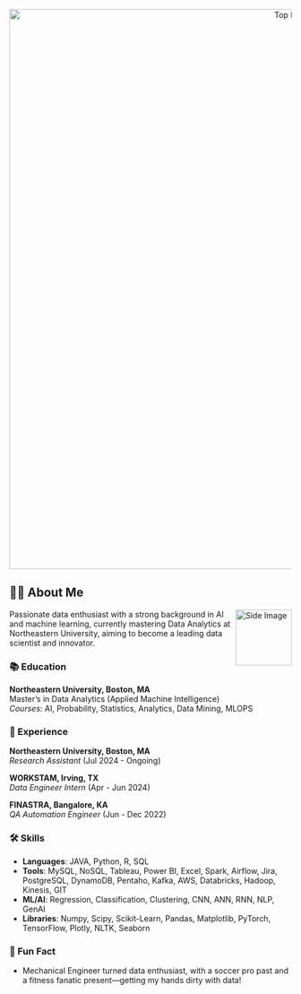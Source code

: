 <!-- Banner -->
<p align="center">
  <img src="https://user-images.githubusercontent.com/50116107/170499945-128bf650-2085-490d-9c85-d699b80669e9.gif" alt="Top Image" width="1000"/>
</p>

## 👨🏻 About Me 
<!-- Image at the side -->
<img align="right" src="https://media.tenor.com/GfSX-u7VGM4AAAAM/coding.gif" alt="Side Image" height="100"/>
Passionate data enthusiast with a strong background in AI and machine learning, currently mastering Data Analytics at Northeastern University, aiming to become a leading data scientist and innovator.

### 📚 Education
**Northeastern University, Boston, MA**  
Master’s in Data Analytics (Applied Machine Intelligence)  
*Courses*: AI, Probability, Statistics, Analytics, Data Mining, MLOPS

### 💼 Experience
**Northeastern University, Boston, MA**  
*Research Assistant* (Jul 2024 - Ongoing)

**WORKSTAM, Irving, TX**  
*Data Engineer Intern* (Apr - Jun 2024)  

**FINASTRA, Bangalore, KA**  
*QA Automation Engineer* (Jun - Dec 2022)  

### 🛠️ Skills
- **Languages**: JAVA, Python, R, SQL  
- **Tools**: MySQL, NoSQL, Tableau, Power BI, Excel, Spark, Airflow, Jira, PostgreSQL, DynamoDB, Pentaho, Kafka, AWS, Databricks, Hadoop, Kinesis, GIT  
- **ML/AI**: Regression, Classification, Clustering, CNN, ANN, RNN, NLP, GenAI  
- **Libraries**: Numpy, Scipy, Scikit-Learn, Pandas, Matplotlib, PyTorch, TensorFlow, Plotly, NLTK, Seaborn
 
### 🎉 Fun Fact
- Mechanical Engineer turned data enthusiast, with a soccer pro past and a fitness fanatic present—getting my hands dirty with data!
